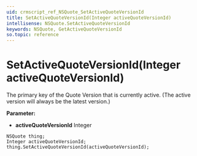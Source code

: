 ```yaml
---
uid: crmscript_ref_NSQuote_SetActiveQuoteVersionId
title: SetActiveQuoteVersionId(Integer activeQuoteVersionId)
intellisense: NSQuote.SetActiveQuoteVersionId
keywords: NSQuote, GetActiveQuoteVersionId
so.topic: reference
---
```


# SetActiveQuoteVersionId(Integer activeQuoteVersionId)

The primary key of the Quote Version that is currently active. (The active version will always be the latest version.)

**Parameter:** 
 - **activeQuoteVersionId** Integer

```crmscript
NSQuote thing;
Integer activeQuoteVersionId;
thing.SetActiveQuoteVersionId(activeQuoteVersionId);
```

